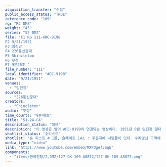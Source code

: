```yaml
---
acquisition_transfer: "수집"
public_access_status: "TRUE"
reference_code: "109"
rg: "R2 DMZ"
weight: "45"
series: "S2 DMZ"
file: "F1 RG 111-ADC-9198
F2 9/21/1951
F3 임진강 
F4 226통신중대
F5 Shincleton
F6 무성 
F7 9분40초 "
file_number: "111"
local_identifier: "ADC-9198"
date: "9/21/1951"
venues: 
  - "임진강"
sources: 
  - "226통신중대"
creators: 
  - "Shincleton"
audio: "무성"
time_courts: "9분40초"
title: "51-24-CA"
description_status: "해제"
description: "이 영상은 앞의 ADC-9199와 연결되는 영상이다. 1951년 9월 임진강 일대에 주둔하고 있는 1영연방사단 예하 부대들의 기지 모습을 보여주고 있다. 영연방사단에는 영국군 27독립여단을 비롯해 호주, 뉴질랜드, 캐나다, 인도군 등으로 편성되어 있었다. 기지는 적성면 설마리와 감악산 일대와 임진강 상류 지역에 포진했다. 영상은 영국군과 캐나다, 인도 의료지원부대 주둔지를 중심으로 보여주고 있다. "
shotlist_status: "숏리스트"
shotlist: "숏 리스트 # 1롤, 슬레이트 14초 : 주둔지에 차량들이 있다. 수리영선 구역에서 차량들을 수리하고 있다. # 4롤, 슬레이트 3분21초 : 캐나다군들이 지프차 주변에 있다. (5분43초) 주둔지에서 포를 쏘고 있다. 임진강 인근 참호에 캐나다군들이 모여 있다. "
media_type: "video"
link: "https://www.youtube.com/embed/MXPOgefJSqE"
components: 
  - "items/한국전쟁/2.DMZ/127-GK-109-A8872/127-GK-109-A8872.png"
---
```

